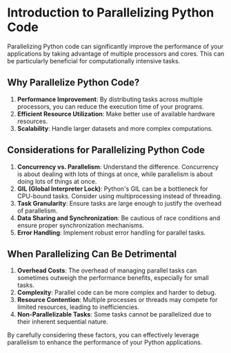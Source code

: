 # Introduction to Parallelizing Python Code

Parallelizing Python code can significantly improve the performance of your applications by taking advantage of multiple processors and cores. This can be particularly beneficial for computationally intensive tasks.

## Why Parallelize Python Code?

1. **Performance Improvement**: By distributing tasks across multiple processors, you can reduce the execution time of your programs.
2. **Efficient Resource Utilization**: Make better use of available hardware resources.
3. **Scalability**: Handle larger datasets and more complex computations.

## Considerations for Parallelizing Python Code

1. **Concurrency vs. Parallelism**: Understand the difference. Concurrency is about dealing with lots of things at once, while parallelism is about doing lots of things at once.
2. **GIL (Global Interpreter Lock)**: Python's GIL can be a bottleneck for CPU-bound tasks. Consider using multiprocessing instead of threading.
3. **Task Granularity**: Ensure tasks are large enough to justify the overhead of parallelism.
4. **Data Sharing and Synchronization**: Be cautious of race conditions and ensure proper synchronization mechanisms.
5. **Error Handling**: Implement robust error handling for parallel tasks.

## When Parallelizing Can Be Detrimental

1. **Overhead Costs**: The overhead of managing parallel tasks can sometimes outweigh the performance benefits, especially for small tasks.
2. **Complexity**: Parallel code can be more complex and harder to debug.
3. **Resource Contention**: Multiple processes or threads may compete for limited resources, leading to inefficiencies.
4. **Non-Parallelizable Tasks**: Some tasks cannot be parallelized due to their inherent sequential nature.

By carefully considering these factors, you can effectively leverage parallelism to enhance the performance of your Python applications.
